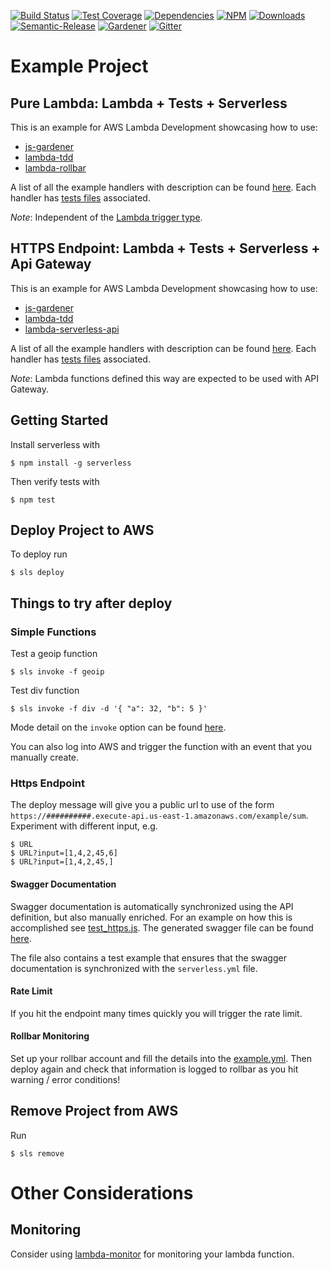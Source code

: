 [![Build Status](https://img.shields.io/travis/simlu/lambda-example/master.svg)](https://travis-ci.org/simlu/lambda-example)
[![Test Coverage](https://img.shields.io/coveralls/simlu/lambda-example/master.svg)](https://coveralls.io/github/simlu/lambda-example?branch=master)
[![Dependencies](https://david-dm.org/simlu/lambda-example/status.svg)](https://david-dm.org/simlu/lambda-example)
[![NPM](https://img.shields.io/npm/v/lambda-example.svg)](https://www.npmjs.com/package/lambda-example)
[![Downloads](https://img.shields.io/npm/dt/lambda-example.svg)](https://www.npmjs.com/package/lambda-example)
[![Semantic-Release](https://github.com/simlu/js-gardener/blob/master/assets/icons/semver.svg)](https://github.com/semantic-release/semantic-release)
[![Gardener](https://github.com/simlu/js-gardener/blob/master/assets/badge.svg)](https://github.com/simlu/js-gardener)
[![Gitter](https://github.com/simlu/js-gardener/blob/master/assets/icons/gitter.svg)](https://gitter.im/simlu/lambda-example)

# Example Project
 
## Pure Lambda: Lambda + Tests + Serverless

This is an example for AWS Lambda Development showcasing how to use:
- [js-gardener](https://github.com/simlu/js-gardener)
- [lambda-tdd](https://github.com/simlu/lambda-tdd)
- [lambda-rollbar](https://github.com/simlu/lambda-rollbar)

A list of all the example handlers with description can be found [here](lib/lambda.js). Each handler has [tests files](test/lambda) associated.

*Note*: Independent of the [Lambda trigger type](https://aws.amazon.com/lambda/#Data_processing). 

## HTTPS Endpoint: Lambda + Tests + Serverless + Api Gateway

This is an example for AWS Lambda Development showcasing how to use:
- [js-gardener](https://github.com/simlu/js-gardener)
- [lambda-tdd](https://github.com/simlu/lambda-tdd)
- [lambda-serverless-api](https://github.com/simlu/lambda-rollbar)

A list of all the example handlers with description can be found [here](lib/https.js). Each handler has [tests files](test/https) associated.

*Note*: Lambda functions defined this way are expected to be used with API Gateway.

## Getting Started

Install serverless with 
```shell
$ npm install -g serverless
```

Then verify tests with 
```shell
$ npm test
```

## Deploy Project to AWS

To deploy run
```shell
$ sls deploy
```

## Things to try after deploy

### Simple Functions

Test a geoip function

    $ sls invoke -f geoip
    
Test div function

    $ sls invoke -f div -d '{ "a": 32, "b": 5 }'

Mode detail on the `invoke` option can be found [here](https://serverless.com/framework/docs/providers/aws/cli-reference/invoke/).

You can also log into AWS and trigger the function with an event that you manually create.

### Https Endpoint

The deploy message will give you a public url to use of the form `https://##########.execute-api.us-east-1.amazonaws.com/example/sum`. Experiment with different input, e.g.

    $ URL
    $ URL?input=[1,4,2,45,6]
    $ URL?input=[1,4,2,45,]

#### Swagger Documentation

Swagger documentation is automatically synchronized using the API definition, but also manually enriched. For an example on how this is accomplished see [test_https.js](test/test_https.js). The generated swagger file can be found [here](swagger.json).

The file also contains a test example that ensures that the swagger documentation is synchronized with the `serverless.yml` file.

#### Rate Limit

If you hit the endpoint many times quickly you will trigger the rate limit.

#### Rollbar Monitoring

Set up your rollbar account and fill the details into the [example.yml](config/example.yml). Then deploy again
and check that information is logged to rollbar as you hit warning / error conditions!

## Remove Project from AWS

Run
```shell
$ sls remove
```

# Other Considerations

## Monitoring

Consider using [lambda-monitor](https://github.com/simlu/lambda-monitor) for monitoring your lambda function.

